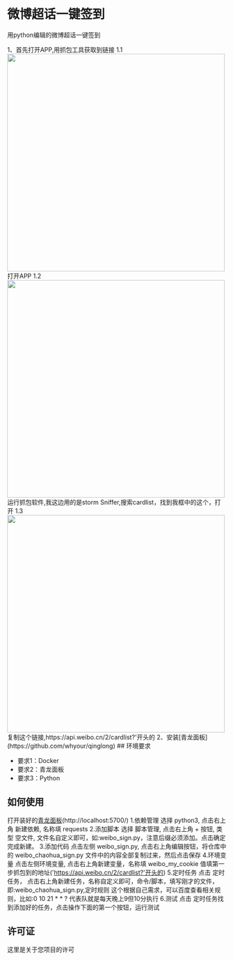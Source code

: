 # 微博超话一键签到

用python编辑的微博超话一键签到
</hr>
1、首先打开APP,用抓包工具获取到链接</n>
  1.1 <img src="images/20230804213711.jpg" width="500"> </n>打开APP
  1.2 <img src="images/20230804213710.jpg" width="500"> </n>运行抓包软件,我这边用的是storm Sniffer,搜索cardlist，找到我框中的这个，打开
  1.3 <img src="images/20230804222552.jpg" width="500"> </n>复制这个链接,https://api.weibo.cn/2/cardlist?'开头的</n>
2、安装[青龙面板](https://github.com/whyour/qinglong)</n>
## 环境要求

- 要求1：Docker
- 要求2：青龙面板
- 要求3：Python

## 如何使用

打开装好的[青龙面板](http://localhost:5700/)(http://localhost:5700/) 
1.依赖管理 
选择 python3, 点击右上角 新建依赖, 名称填 requests
2.添加脚本
选择 脚本管理, 点击右上角 + 按钮, 类型 空文件, 文件名自定义即可，如:weibo_sign.py，注意后缀必须添加。点击确定完成新建。
3.添加代码
点击左侧 weibo_sign.py, 点击右上角编辑按钮，将仓库中的 weibo_chaohua_sign.py 文件中的内容全部复制过来，然后点击保存
4.环境变量
点击左侧环境变量, 点击右上角新建变量，名称填 weibo_my_cookie 值填第一步抓包到的地址('https://api.weibo.cn/2/cardlist?'开头的)
5.定时任务
点击 定时任务， 点击右上角新建任务，名称自定义即可，命令/脚本，填写刚才的文件，即:weibo_chaohua_sign.py,定时规则 这个根据自己需求，可以百度查看相关规则，比如:0 10 21 * * ?  代表队就是每天晚上9但10分执行
6.测试
点击 定时任务找到添加好的任务，点击操作下面的第一个按钮，运行测试

## 许可证

这里是关于您项目的许可
